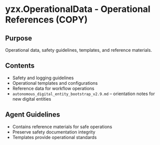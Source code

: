 # yzx.OperationalData - Operational References (COPY)

## Purpose
Operational data, safety guidelines, templates, and reference materials.

## Contents
- Safety and logging guidelines
- Operational templates and configurations
- Reference data for workflow operations
- `autonomous_digital_entity_bootstrap_v2.9.md` – orientation notes for new digital entities

## Agent Guidelines
- Contains reference materials for safe operations
- Preserve safety documentation integrity
- Templates provide operational standards
